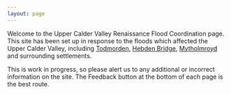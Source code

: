 ```yaml
---
layout: page
---
```


Welcome to the Upper Calder Valley Renaissance Flood Coordination page.
This site has been set up in response to the floods which affected the
Upper Calder Valley, including
[Todmorden](/communities/todmorden/),
[Hebden Bridge](/communities/hebden-bridge/),
[Mytholmroyd](/communities/mytholmroyd/) and surrounding settlements.

This is work in progress, so please alert us to any additional or incorrect
information on the site. The Feedback button at the bottom of each page is the
best route.
